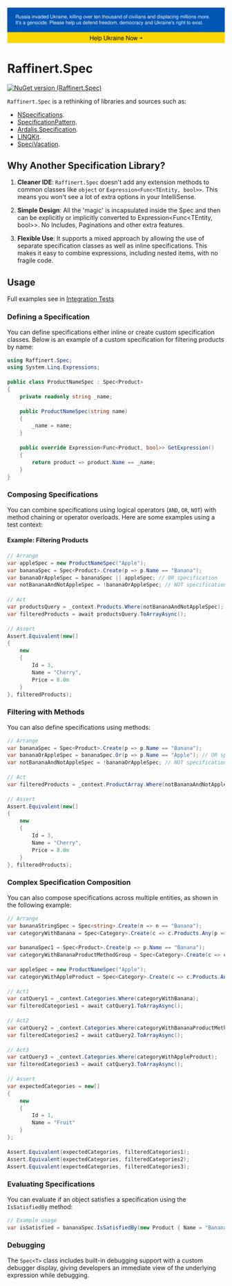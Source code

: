 [![Stand With Ukraine](https://raw.githubusercontent.com/vshymanskyy/StandWithUkraine/main/banner2-direct.svg)](https://stand-with-ukraine.pp.ua)

# Raffinert.Spec
[![NuGet version (Raffinert.Spec)](https://img.shields.io/nuget/v/Raffinert.Spec.svg?style=flat-square)](https://www.nuget.org/packages/Raffinert.Spec/)

`Raffinert.Spec` is a rethinking of libraries and sources such as:
* [NSpecifications](https://github.com/miholler/NSpecifications). 
* [SpecificationPattern](https://github.com/vkhorikov/SpecificationPattern).
* [Ardalis.Specification](https://github.com/ardalis/Specification).
* [LINQKit](https://github.com/scottksmith95/LINQKit).
* [SpeciVacation](https://github.com/joakimjm/specivacation).

## Why Another Specification Library?

1. **Cleaner IDE**: `Raffinert.Spec` doesn't add any extension methods to common classes like `object` or `Expression<Func<TEntity, bool>>`. This means you won't see a lot of extra options in your IntelliSense.

2. **Simple Design**: All the 'magic' is incapsulated inside the Spec<T> and then can be explicitly or implicitly converted to Expression<Func<TEntity, bool>>. No Includes, Paginations and other extra features.

3. **Flexible Use**: It supports a mixed approach by allowing the use of separate specification classes as well as inline specifications. This makes it easy to combine expressions, including nested items, with no fragile code.


## Usage
Full examples see in [Integration Tests](https://github.com/Raffinert/Raffinert.Spec/blob/main/tests/Raffinert.Spec.IntegrationTests/SpecTests.cs)

### Defining a Specification

You can define specifications either inline or create custom specification classes. Below is an example of a custom specification for filtering products by name:

```csharp
using Raffinert.Spec;
using System.Linq.Expressions;

public class ProductNameSpec : Spec<Product>
{
    private readonly string _name;

    public ProductNameSpec(string name)
    {
        _name = name;
    }

    public override Expression<Func<Product, bool>> GetExpression()
    {
        return product => product.Name == _name;
    }
}
```

### Composing Specifications

You can combine specifications using logical operators (`AND`, `OR`, `NOT`) with method chaining or operator overloads. Here are some examples using a test context:

#### Example: Filtering Products

```csharp
// Arrange
var appleSpec = new ProductNameSpec("Apple");
var bananaSpec = Spec<Product>.Create(p => p.Name == "Banana");
var bananaOrAppleSpec = bananaSpec || appleSpec; // OR specification
var notBananaAndNotAppleSpec = !bananaOrAppleSpec; // NOT specification

// Act
var productsQuery = _context.Products.Where(notBananaAndNotAppleSpec);
var filteredProducts = await productsQuery.ToArrayAsync();

// Assert
Assert.Equivalent(new[] 
{
    new
    { 
        Id = 3, 
        Name = "Cherry", 
        Price = 8.0m
    }
}, filteredProducts);
```

### Filtering with Methods

You can also define specifications using methods:

```csharp
// Arrange
var bananaSpec = Spec<Product>.Create(p => p.Name == "Banana");
var bananaOrAppleSpec = bananaSpec.Or(p => p.Name == "Apple"); // OR specification
var notBananaAndNotAppleSpec = !bananaOrAppleSpec; // NOT specification

// Act
var filteredProducts = _context.ProductArray.Where(notBananaAndNotAppleSpec).ToArray();

// Assert
Assert.Equivalent(new[] 
{
    new
    { 
        Id = 3, 
        Name = "Cherry", 
        Price = 8.0m
    }
}, filteredProducts);
```

### Complex Specification Composition

You can also compose specifications across multiple entities, as shown in the following example:

```csharp
// Arrange
var bananaStringSpec = Spec<string>.Create(n => n == "Banana");
var categoryWithBanana = Spec<Category>.Create(c => c.Products.Any(p => bananaStringSpec.IsSatisfiedBy(p.Name)));

var bananaSpec1 = Spec<Product>.Create(p => p.Name == "Banana");
var categoryWithBananaProductMethodGroup = Spec<Category>.Create(c => c.Products.Any(bananaSpec1.IsSatisfiedBy));

var appleSpec = new ProductNameSpec("Apple");
var categoryWithAppleProduct = Spec<Category>.Create(c => c.Products.Any(p => appleSpec.IsSatisfiedBy(p)));

// Act1
var catQuery1 = _context.Categories.Where(categoryWithBanana);
var filteredCategories1 = await catQuery1.ToArrayAsync();

// Act2
var catQuery2 = _context.Categories.Where(categoryWithBananaProductMethodGroup);
var filteredCategories2 = await catQuery2.ToArrayAsync();

// Act3
var catQuery3 = _context.Categories.Where(categoryWithAppleProduct);
var filteredCategories3 = await catQuery3.ToArrayAsync();

// Assert
var expectedCategories = new[]
{
    new
    {
        Id = 1,
        Name = "Fruit"
    }
};

Assert.Equivalent(expectedCategories, filteredCategories1);
Assert.Equivalent(expectedCategories, filteredCategories2);
Assert.Equivalent(expectedCategories, filteredCategories3);
```

### Evaluating Specifications

You can evaluate if an object satisfies a specification using the `IsSatisfiedBy` method:

```csharp
// Example usage
var isSatisfied = bananaSpec.IsSatisfiedBy(new Product { Name = "Banana" }); // true
```

### Debugging

The `Spec<T>` class includes built-in debugging support with a custom debugger display, giving developers an immediate view of the underlying expression while debugging.
